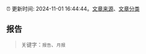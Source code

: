 :alarm_clock: 更新时间: 2024-11-01 16:44:44。[文章来源](/README.md)、[文章分类](/TAGS.md)

## 报告


> 关键字：`报告`、`月报`



